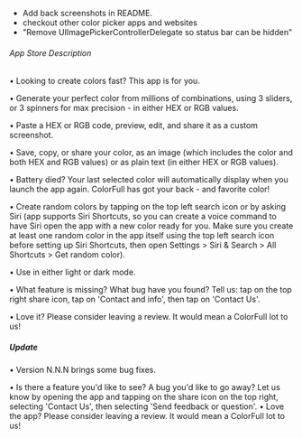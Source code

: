 - Add back screenshots in README.
- checkout other color picker apps and websites
- "Remove UIImagePickerControllerDelegate so status bar can be hidden"

###### App Store Description
• Looking to create colors fast? This app is for you.

• Generate your perfect color from millions of combinations, using 3 sliders, or 3 spinners for max precision - in either HEX or RGB values.

• Paste a HEX or RGB code, preview, edit, and share it as a custom screenshot.

• Save, copy, or share your color, as an image (which includes the color and both HEX and RGB values) or as plain text (in either HEX or RGB values).

• Battery died? Your last selected color will automatically display when you launch the app again. ColorFull has got your back - and favorite color!

• Create random colors by tapping on the top left search icon or by asking Siri (app supports Siri Shortcuts, so you can create a voice command to have Siri open the app with a new color ready for you. Make sure you create at least one random color in the app itself using the top left search icon before setting up Siri Shortcuts, then open Settings > Siri & Search > All Shortcuts > Get random color).

• Use in either light or dark mode.


• What feature is missing? What bug have you found? Tell us: tap on the top right share icon, tap on 'Contact and info', then tap on 'Contact Us'.

• Love it? Please consider leaving a review. It would mean a ColorFull lot to us!

##### Update

• Version N.N.N brings some bug fixes.

• Is there a feature you'd like to see? A bug you'd like to go away? Let us know by opening the app and tapping on the share icon on the top right, selecting 'Contact Us', then selecting 'Send feedback or question'.
• Love the app? Please consider leaving a review. It would mean a ColorFull lot to us!